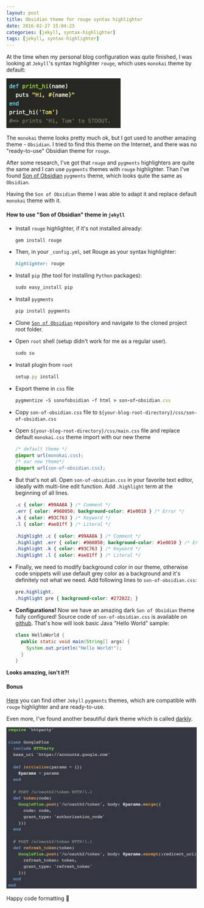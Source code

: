 ```yaml
---
layout: post
title: Obsidian theme for rouge syntax highlighter
date: 2016-02-27 15:04:23
categories: [jekyll, syntax-highlighter]		
tags: [jekyll, syntax-highlighter]
---
```


At the time when my personal blog configuration was quite finished, I was looking at `Jekyll`'s syntax highlighter `rouge`, which uses `monokai` theme by default:

<img src="/assets/2016/02/27/monokai.png" alt="Monokai code theme" style="width: 300px;"/>

The `monokai` theme looks pretty much ok, but I got used to another amazing theme - `Obsidian`. I tried to find this theme on the Internet, and there was no "ready-to-use" Obsidian theme for `rouge`.
<!--more-->

After some research, I've got that `rouge` and `pygments` highlighters are quite the same and I can use `pygments` themes with `rouge` highlighter.
Than I've found [Son of Obsidian](https://github.com/JevyZhu/son-of-obsidian) `pygments` theme, which looks quite the same as `Obsidian`.

Having the `Son of Obsidian` theme I was able to adapt it and replace default `monokai` theme with it.

#### **How to use "Son of Obsidian" theme in `jekyll`**

* Install `rouge` highlighter, if it's not installed already:

  ```ruby
  gem install rouge
  ```

* Then, in your `_config.yml`, set Rouge as your syntax highlighter:

  ```ruby
  highlighter: rouge
  ```
* Install `pip` (the tool for installing `Python` packages):

  ```ruby
  sudo easy_install pip
  ```
* Install `pygments`

  ```ruby
  pip install pygments
  ```
* Clone [`Son of Obsidian`](https://github.com/JevyZhu/son-of-obsidian) repository and navigate to the cloned project root folder.
* Open `root` shell (setup didn't work for me as a regular user).

  ```ruby
  sudo su
  ```
* Install plugin from `root`

  ```ruby
  setup.py install
  ```
* Export theme in `css` file

  ```ruby
  pygmentize -S sonofobsidian -f html > son-of-obsidian.css
  ```
* Copy `son-of-obsidian.css` file to `${your-blog-root-directory}/css/son-of-obsidian.css`
* Open `${your-blog-root-directory}/css/main.css` file and replace default `monokai.css` theme import with our new theme

  ```css
  /* default theme */
  @import url(monokai.css);
  /* our new theme*/
  @import url(son-of-obsidian.css);
  ```
* But that's not all. Open `son-of-obsidian.css` in your favorite text editor, ideally with multi-line edit function. Add `.highlight` term at the beginning of all lines.

  ```css
  .c { color: #99AA8A } /* Comment */
  .err { color: #960050; background-color: #1e0010 } /* Error */
  .k { color: #93C763 } /* Keyword */
  .l { color: #ae81ff } /* Literal */
  ```

  ```css
  .highlight .c { color: #99AA8A } /* Comment */
  .highlight .err { color: #960050; background-color: #1e0010 } /* Error */
  .highlight .k { color: #93C763 } /* Keyword */
  .highlight .l { color: #ae81ff } /* Literal */
  ```
* Finally, we need to modify background color in our theme, otherwise code snippets will use default grey color as a background and it's definitely not what we need. Add following lines to `son-of-obsidian.css`:

  ```css
  pre.highlight,
  .highlight pre { background-color: #272822; }
  ```
* **Configurations!** Now we have an amazing dark `Son of Obsidian` theme fully configured! Source code of `son-of-obsidian.css` is available on [github][son-of-obsidian]. That's how will look basic Java "Hello World" sample:

  ```java
  class HelloWorld {
    public static void main(String[] args) {
      System.out.println("Hello World!");
    }
  }
  ```
**Looks amazing, isn't it?!**

#### **Bonus**

[Here](https://github.com/jwarby/jekyll-pygments-themes) you can find other `Jekyll` `pygments` themes, which are compatible with `rouge` highlighter and are ready-to-use.

Even more, I've found another beautiful dark theme which is called [darkly][darkly].

<img src="/assets/2016/02/27/darkly.png" alt="Darkly code theme" style="width: 500px;"/>

Happy code formatting :tada:

<!--more-->

[son-of-obsidian]: [https://github.com/vgaidarji/blog.vgaidarji.me/blob/master/css/theme-son-of-obsidian.css]
[darkly]:[http://sourcey.com/darkly-pygments-css-theme/]
